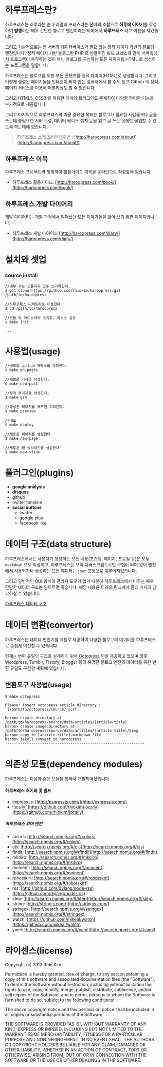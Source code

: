 # 하루프레스란?
하루프레스는 하루라는 순 우리말과 프레스라는 단어의 조합으로 **하루에 이야기**를 작성하여 **발행**하는 매우 간단한 블로그 엔진이라는 의미에서 **하루프레스** 라고 이름을 지었습니다.

그리고 기술적으로는 웹 서버와 데이터베이스가 필요 없는 정적 페이지 기반의 블로깅 엔진입니다. 정적 페이지 기반 블로그란 PHP 로 만들어진 워드 프레스와 같이 서버측에서 프로그램이 동작하는 것이 아닌 블로그를 구성하는 모든 페이지를 HTML 로 생성하는 프로그램을 말합니다. 

하루프레스는 블로그를 위한 모든 콘텐츠를 정적 페이지(HTML)로 생성합니다.  그리고 이렇게 생성된 페이지들을 인터넷이 되지 않는 컴퓨터에서 볼 수도 있고 Github 의 정적 페이지 서비스를 이용해 퍼블리싱도 할 수 있습니다.

그리고 HTML5, CSS3 을 이용한 테마와 플러그인도 존재하여 다양한 편리한 기능을 부가적으로 제공합니다.

그리고 마지막으로 하루프레스의 가장 중요한 목표는 블로그가 필요한 사람들보다 글을 쓰는데 불필요한 서버 구성, 데이터 베이스 설치 등을 잊고 글 쓰는 곳에만 몰입할 수 있도록 하는데에 있습니다. 

>하루프레스 소개 프리젠테이션 : [http://haroopress.com/about/](http://haroopress.com/about/)

## 하루프레스 이북
하루프레스 프로젝트와 병행하여 활용가이드 이북을 온라인으로 작성중에 있습니다. 

* 하루프레스 활용가이드. [http://haroopress.com/book/](http://haroopress.com/book/)

## 하루프레스 개발 다이어리
개발 다이어리는 개발 과정에서 일어났던 모든 이야기들을 풀어 쓰기 위한 페이지입니다.

* 하루프레스 개발 다이어리 [http://haroopress.com/diary/](http://haroopress.com/diary/)


# 설치와 셋업

### source install
```
//내부 서브 모듈까지 모두 초기화한다.
$ git clone https://github.com/rhiokim/haroopress.git /path/to/haroopress

//하루프레스 디렉토리로 이동한다.
$ cd /path/to/haroopress

//모듈 및 라이브러리 초기화, 리소스 설정
$ make init

... 

```

# 사용법(usage)

```
//배포할 github 저장소를 설정한다.
$ make gh-pages

//새로운 기사를 작성한다.
$ make new-post

//정적 페이지를 생성한다.
$ make gen

//생성된 페이지를 배포전 미리본다.
$ make preview

//배포
$ make deploy

//새로운 페이지를 생성한다.
$ make new-page

//새로운 웹 슬라이드를 생성한다
$ make new-slide
```

# 플러그인(plugins)

* **google analysis**
* **disquss**
* github
* twitter timeline
* **social buttons**
    - twitter
    - google plus
    - facebook like

# 데이터 구조(data structure) 
하루프레스에서는 사용자가 생성하는 모든 내용(포스팅, 페이지, 프로필 등)은 모두 `markdown` 으로 작성되고, 하루프레스는 오직 자바스크립트로만 구현이 되어 있어 엔진에서 사용되거나 생성하는 모든 데이터는 `json` 포맷으로 이루어져있습니다. 

그리고 일반적인 GUI 방식의 관리자 도구가 없기 때문에 하루프레스에서 다루는 매우 간단한 데이터 구조는 알아두면 좋습니다.
해당 내용은 아래의 링크에서 좀더 자세히 참고하실 수 있습니다.

[하루프레스 데이터 구조](http://haroopress.com/post/haroopress-default-data-format/)

# 데이터 변환(convertor)
하루프레스는 데이터 변환기를 유틸로 제공하여 다양한 블로그의 데이터를 하루프레스로 손쉽게 이전할 수 있습니다.

현재는 변환 유틸의 구조를 설계하기 위해 [Octopress](http://octopress.org) 만을 제공하고 있으며 향후 Wordpress, Tumblr, Tistory, Blogger 등의 유명한 블로그 엔진의 데이터를 위한 변환 유틸도 구현할 계획에 있습니다.

## 변환도구 사용법(usage)

```
$ make octopress

Please! insert octopress article directory : `[/path/to/octopress/source/_post]`

haroo> create directory at /path/to/haroopress/source/data/articles/[article-title]
haroo> create image directory at /path/to/haroopress/source/data/articles/[article-title]/@img
haroo> copy to [article-title].markdown file
haroo> jekyll convert to haroopress
----------------------------------------------------------------
```

# 의존성 모듈(dependency modules)
하루프레스는 다음과 같은 모듈을 통해서 개발되어졌습니다.

#### 하루프레스 초기화 및 빌드
* express.js: [http://expressjs.com/](http://expressjs.com/)
* locally: [https://github.com/rhiokim/locally](https://github.com/rhiokim/locally)

##### 하루프레스 코어 엔진
* colors: [http://search.npmjs.org/#/colors](http://search.npmjs.org/#/colors)
* ejs: [http://search.npmjs.org/#/ejs](http://search.npmjs.org/#/ejs)
* findit: [http://search.npmjs.org/#/findit](http://search.npmjs.org/#/findit)
* mkdirp: [http://search.npmjs.org/#/mkdirp](http://search.npmjs.org/#/mkdirp)
* moment: [http://search.npmjs.org/#/moment](http://search.npmjs.org/#/moment)
* robotskirt: [http://search.npmjs.org/#/robotskirt](http://search.npmjs.org/#/robotskirt)
* rss: [http://github.com/dylang/node-rss](http://github.com/dylang/node-rss)
* step: [http://search.npmjs.org/#/step](http://search.npmjs.org/#/step)
* string: [http://stringjs.com/](http://stringjs.com/)
* stringex: [http://search.npmjs.org/#/stringex](http://search.npmjs.org/#/stringex)
* watch: [https://github.com/mikeal/watch](https://github.com/mikeal/watch)
* yaml: [http://search.npmjs.org/#/yaml](http://search.npmjs.org/#/yaml)


# 라이센스(license)
Copyright (c) 2012 Rhio Kim

Permission is hereby granted, free of charge, to any person obtaining a copy of this software and associated documentation files (the "Software"), to deal in the Software without restriction, including without limitation the rights to use, copy, modify, merge, publish, distribute, sublicense, and/or sell copies of the Software, and to permit persons to whom the Software is furnished to do so, subject to the following conditions:

The above copyright notice and this permission notice shall be included in all copies or substantial portions of the Software.

THE SOFTWARE IS PROVIDED "AS IS", WITHOUT WARRANTY OF ANY KIND, EXPRESS OR IMPLIED, INCLUDING BUT NOT LIMITED TO THE WARRANTIES OF MERCHANTABILITY, FITNESS FOR A PARTICULAR PURPOSE AND NONINFRINGEMENT. IN NO EVENT SHALL THE AUTHORS OR COPYRIGHT HOLDERS BE LIABLE FOR ANY CLAIM, DAMAGES OR OTHER LIABILITY, WHETHER IN AN ACTION OF CONTRACT, TORT OR OTHERWISE, ARISING FROM, OUT OF OR IN CONNECTION WITH THE SOFTWARE OR THE USE OR OTHER DEALINGS IN THE SOFTWARE.
